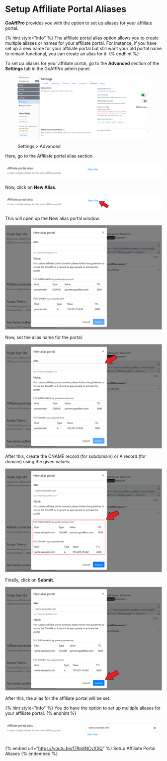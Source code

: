 # Setup Affiliate Portal Aliases

**GoAffPro** provides you with the option to set up aliases for your affiliate portal.

{% hint style="info" %}
The affiliate portal alias option allows you to create multiple aliases or names for your affiliate portal. For instance, if you have set up a new name for your affiliate portal but still want your old portal name to remain functional, you can create an alias for it.
{% endhint %}

To set up aliases for your affiliate portal, go to the **Advanced** section of the **Settings** tab in the GoAffPro admin panel.

<figure><img src="../../.gitbook/assets/image (23).png" alt=""><figcaption><p>Settings > Advanced</p></figcaption></figure>

Here, go to the Affiliate portal alias section.

![Affiliate portal alias](<../../.gitbook/assets/image (2459).png>)

Now, click on **New Alias**.

![Click on New Alias](<../../.gitbook/assets/Screenshot 2021-12-28 123930.png>)

This will open up the New alias portal window.

![New alias portal](<../../.gitbook/assets/image (2215).png>)

Now, set the alias name for the portal.&#x20;

![Set alias name](<../../.gitbook/assets/Screenshot 2021-12-28 194214.png>)

After this, create the CNAME record (for subdomain) or A record (for domain) using the given values:

![Create the CNAME record or A record](<../../.gitbook/assets/Screenshot 2021-12-28 194451 (1).png>)

Finally, click on **Submit**.

![Click on Submit](<../../.gitbook/assets/Screenshot 2021-12-28 194451.png>)

After this, the alias for the affiliate portal will be set.&#x20;

{% hint style="info" %}
You do have the option to set up multiple aliases for your affiliate portal.
{% endhint %}

![](<../../.gitbook/assets/image (2798).png>)

{% embed url="https://youtu.be/f7Rp8NCvXSQ" %}
Setup Affiliate Portal Aliases
{% endembed %}
